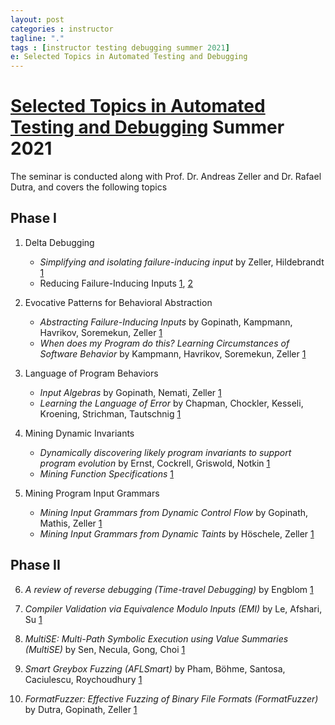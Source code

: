 ```yaml
---
layout: post
categories : instructor
tagline: "."
tags : [instructor testing debugging summer 2021]
e: Selected Topics in Automated Testing and Debugging
---
```


# [Selected Topics in Automated Testing and Debugging](https://cms.cispa.saarland/testdebug/) Summer 2021

The seminar is conducted along with Prof. Dr. Andreas Zeller and Dr. Rafael Dutra, and covers the following topics

## Phase I

1) Delta Debugging
   * _Simplifying and isolating failure-inducing input_ by Zeller, Hildebrandt [1](https://www.st.cs.uni-saarland.de/papers/tse2002/tse2002.pdf)
   * Reducing Failure-Inducing Inputs [1](https://www.fuzzingbook.org/html/Reducer.html), [2](https://www.debuggingbook.org/beta/html/DeltaDebugger.html)
    
2) Evocative Patterns for Behavioral Abstraction
   * _Abstracting Failure-Inducing Inputs_ by Gopinath, Kampmann, Havrikov, Soremekun, Zeller [1](https://publications.cispa.saarland/3103/7/issta2020-language-of-failure.pdf)
   * _When does my Program do this? Learning Circumstances of Software Behavior_ by Kampmann, Havrikov, Soremekun, Zeller [1](https://publications.cispa.saarland/3107/7/fse2020-alhazen.pdf)

3) Language of Program Behaviors
   * _Input Algebras_ by  Gopinath, Nemati, Zeller [1](https://publications.cispa.saarland/3208/7/gopinath2021input.pdf)
   * _Learning the Language of Error_ by Chapman, Chockler, Kesseli, Kroening, Strichman, Tautschnig [1](http://www.cprover.org/learning-errors/learning-the-language-of-error-including-a-proof-supplement.pdf)

4) Mining Dynamic Invariants
   * _Dynamically discovering likely program invariants to support program evolution_ by Ernst, Cockrell, Griswold, Notkin [1](https://homes.cs.washington.edu/~mernst/pubs/invariants-tse2001.pdf)
   * _Mining Function Specifications_ [1](https://www.fuzzingbook.org/html/DynamicInvariants.html)

5) Mining Program Input Grammars
   *  _Mining Input Grammars from Dynamic Control Flow_ by Gopinath, Mathis, Zeller [1](https://publications.cispa.saarland/3101/1/fse2020-mimid.pdf)
   * _Mining Input Grammars from Dynamic Taints_ by Höschele, Zeller [1](https://www.fuzzingbook.org/html/GrammarMiner.html)

## Phase II

6) _A review of reverse debugging (Time-travel Debugging)_ by Engblom [1](https://citeseerx.ist.psu.edu/viewdoc/download?doi=10.1.1.338.3420&rep=rep1&type=pdf)

7) _Compiler Validation via Equivalence Modulo Inputs (EMI)_ by Le, Afshari, Su [1](https://www.cs.ucdavis.edu/~su/publications/emi.pdf)

8) _MultiSE: Multi-Path Symbolic Execution using Value Summaries (MultiSE)_ by Sen, Necula, Gong, Choi [1](https://people.eecs.berkeley.edu/~ksen/papers/multise.pdf)

9) _Smart Greybox Fuzzing (AFLSmart)_ by Pham, Böhme, Santosa, Caciulescu, Roychoudhury [1](https://arxiv.org/pdf/1811.09447.pdf)

10) _FormatFuzzer: Effective Fuzzing of Binary File Formats (FormatFuzzer)_ by Dutra, Gopinath, Zeller [1](https://dl.cispa.de/s/3q2PyqP7rqZzrNn)

